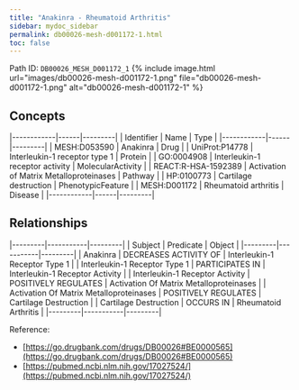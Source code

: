 ```yaml
---
title: "Anakinra - Rheumatoid Arthritis"
sidebar: mydoc_sidebar
permalink: db00026-mesh-d001172-1.html
toc: false 
---
```



Path ID: `DB00026_MESH_D001172_1`
{% include image.html url="images/db00026-mesh-d001172-1.png" file="db00026-mesh-d001172-1.png" alt="db00026-mesh-d001172-1" %}

## Concepts

|------------|------|---------|
| Identifier | Name | Type    |
|------------|------|---------|
| MESH:D053590 | Anakinra | Drug |
| UniProt:P14778 | Interleukin-1 receptor type 1 | Protein |
| GO:0004908 | Interleukin-1 receptor activity | MolecularActivity |
| REACT:R-HSA-1592389 | Activation of Matrix Metalloproteinases | Pathway |
| HP:0100773 | Cartilage destruction | PhenotypicFeature |
| MESH:D001172 | Rheumatoid arthritis | Disease |
|------------|------|---------|

## Relationships

|---------|-----------|---------|
| Subject | Predicate | Object  |
|---------|-----------|---------|
| Anakinra | DECREASES ACTIVITY OF | Interleukin-1 Receptor Type 1 |
| Interleukin-1 Receptor Type 1 | PARTICIPATES IN | Interleukin-1 Receptor Activity |
| Interleukin-1 Receptor Activity | POSITIVELY REGULATES | Activation Of Matrix Metalloproteinases |
| Activation Of Matrix Metalloproteinases | POSITIVELY REGULATES | Cartilage Destruction |
| Cartilage Destruction | OCCURS IN | Rheumatoid Arthritis |
|---------|-----------|---------|

Reference: 
  - [https://go.drugbank.com/drugs/DB00026#BE0000565](https://go.drugbank.com/drugs/DB00026#BE0000565)
  - [https://pubmed.ncbi.nlm.nih.gov/17027524/](https://pubmed.ncbi.nlm.nih.gov/17027524/)
